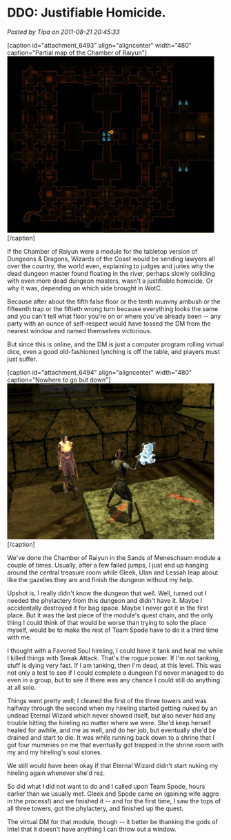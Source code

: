 # DDO: Justifiable Homicide.

*Posted by Tipa on 2011-08-21 20:45:33*

[caption id="attachment\_6493" align="aligncenter" width="480" caption="Partial map of the Chamber of Raiyun"][![](../../../uploads/2011/08/dndclient-2011-08-21-19-25-20-77-480x409.jpg "Partial map of the Chamber of Raiyun")](../../../uploads/2011/08/dndclient-2011-08-21-19-25-20-77.jpg)[/caption]

If the Chamber of Raiyun were a module for the tabletop version of Dungeons & Dragons, Wizards of the Coast would be sending lawyers all over the country, the world even, explaining to judges and juries why the dead dungeon master found floating in the river, perhaps slowly colliding with even more dead dungeon masters, wasn't a justifiable homicide. Or why it was, depending on which side brought in WotC.

Because after about the fifth false floor or the tenth mummy ambush or the fifteenth trap or the fiftieth wrong turn because everything looks the same and you can't tell what floor you're on or where you've already been -- any party with an ounce of self-respect would have tossed the DM from the nearest window and named themselves victorious.

But since this is online, and the DM is just a computer program rolling virtual dice, even a good old-fashioned lynching is off the table, and players must just suffer.

[caption id="attachment\_6494" align="aligncenter" width="480" caption="Nowhere to go but down"][![](../../../uploads/2011/08/dndclient-2011-08-21-18-14-58-51-480x361.jpg "Nowhere to go but down")](../../../uploads/2011/08/dndclient-2011-08-21-18-14-58-51.jpg)[/caption]

We've done the Chamber of Raiyun in the Sands of Meneschaum module a couple of times. Usually, after a few failed jumps, I just end up hanging around the central treasure room while Gleek, Ulan and Lessah leap about like the gazelles they are and finish the dungeon without my help.

Upshot is, I really didn't know the dungeon that well. Well, turned out I needed the phylactery from this dungeon and didn't have it. Maybe I accidentally destroyed it for bag space. Maybe I never got it in the first place. But it was the last piece of the module's quest chain, and the only thing I could think of that would be worse than trying to solo the place myself, would be to make the rest of Team Spode have to do it a third time with me.

I thought with a Favored Soul hireling, I could have it tank and heal me while I killed things with Sneak Attack. That's the rogue power. If I'm not tanking, stuff is dying very fast. If I am tanking, then I'm dead, at this level. This was not only a test to see if I could complete a dungeon I'd never managed to do even in a group, but to see if there was any chance I could still do anything at all solo.

Things went pretty well; I cleared the first of the three towers and was halfway through the second when my hireling started getting nuked by an undead Eternal Wizard which never showed itself, but also never had any trouble hitting the hireling no matter where we were. She'd keep herself healed for awhile, and me as well, and do her job, but eventually she'd be drained and start to die. It was while running back down to a shrine that I got four mummies on me that eventually got trapped in the shrine room with my and my hireling's soul stones.

We still would have been okay if that Eternal Wizard didn't start nuking my hireling again whenever she'd rez.

So did what I did not want to do and I called upon Team Spode, hours earlier than we usually met. Gleek and Spode came on (gaining wife aggro in the process!) and we finished it -- and for the first time, I saw the tops of all three towers, got the phylactery, and finished up the quest.

The virtual DM for that module, though -- it better be thanking the gods of Intel that it doesn't have anything I can throw out a window.

